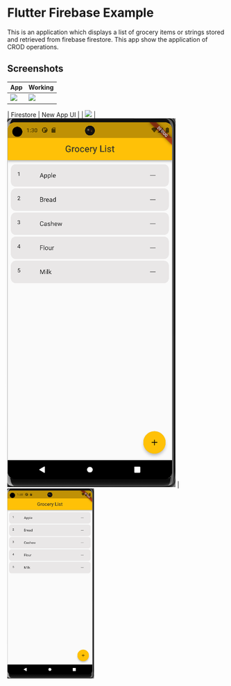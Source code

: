 # Flutter Firebase Example

This is an application which displays a list of grocery items or strings stored and retrieved from firebase firestore. This app show the application of CROD operations.


## Screenshots

| App | Working | 
| ---------------- | ---------------- | 
| ![](https://raw.githubusercontent.com/Ankitkj1999/flutter_firestore_example/master/screen_one.gif) | ![](https://raw.githubusercontent.com/Ankitkj1999/flutter_firestore_example/master/screen_two.gif)|

| Firestore | New App UI |
| ![](https://raw.githubusercontent.com/Ankitkj1999/flutter_firestore_example/master/screen_three.png) | ![](https://raw.githubusercontent.com/Ankitkj1999/Flutter-Examples/Flutter_Firestore/screen_one.png) | <img src="https://raw.githubusercontent.com/Ankitkj1999/Flutter-Examples/Flutter_Firestore/screen_one.png" width="200">
